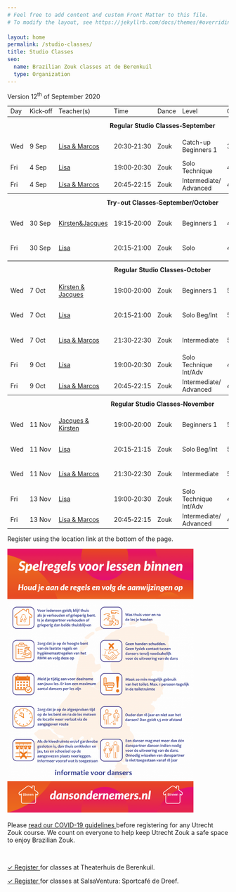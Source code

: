 ```yaml
---
# Feel free to add content and custom Front Matter to this file.
# To modify the layout, see https://jekyllrb.com/docs/themes/#overriding-theme-defaults

layout: home
permalink: /studio-classes/
title: Studio Classes
seo:
  name: Brazilian Zouk classes at de Berenkuil
  type: Organization
---
```


Version 12<sup>th</sup> of September 2020

<table id="schedule">
<tbody>

<tr>
  <td>Day</td>
  <td>Kick&#8209;off</td>
  <td>Teacher(s)</td>
  <td>Time</td>
  <td>Dance</td>
  <td>Level</td>
  <td>Course</td>
  <td style="width:60px">Price</td>
  <td>Location</td>
</tr>

<tr style="height: 40px">
  <th colspan="9">Regular Studio Classes&#8209;September</th>
</tr>

<tr>
  <td>Wed</td>
  <td>9 Sep</td>
  <td><a href="/about#lisa-and-marcos">Lisa & Marcos</a></td>
  <td>20:30&#8209;21:30</td>
  <td>Zouk</td>
  <td>Catch-up Beginners&nbsp;1</td>
  <td>3x1h</td>
  <td>&dash; / € 35</td>
  <td>SalsaVentura: Sportcafé de Dreef</td>
</tr>

<tr>
  <td>Fri</td>
  <td>4 Sep</td>
  <td><a href="/about#lisa-and-marcos">Lisa</a></td>
  <td>19:00&#8209;20:30</td>
  <td>Zouk</td>
  <td>Solo Technique</td>
  <td>4x1.5h</td>
  <td>€ 60</td>
  <td>Theaterhuis de Berenkuil</td>
</tr>

<tr>
  <td>Fri</td>
  <td>4 Sep</td>
  <td><a href="/about#lisa-and-marcos">Lisa & Marcos</a></td>
  <td>20:45&#8209;22:15</td>
  <td>Zouk</td>
  <td>Intermediate/ Advanced</td>
  <td>4x1.5h</td>
  <td>€ 60</td>
  <td>Theaterhuis de Berenkuil</td>
</tr>

<tr style="height: 40px;">
  <th colspan="9">Try-out Classes&#8209;September/October</th>
</tr>

<tr>
  <td>Wed</td>
  <td>30 Sep</td>
  <td><a href="/about#jacques-and-kirsten">Kirsten&amp;Jacques</a></td>
  <td>19:15&#8209;20:00</td>
  <td>Zouk</td>
  <td>Beginners&nbsp;1</td>
  <td>45m</td>
  <td>€ 2,-</td>
  <td>SalsaVentura: Sportcafé de Dreef</td>
</tr>

<tr>
  <td>Fri</td>
  <td>30 Sep</td>
  <td><a href="/about#lisa-and-marcos">Lisa</a></td>
  <td>20:15&#8209;21:00</td>
  <td>Zouk</td>
  <td>Solo</td>
  <td>45m</td>
  <td>€ 2,-</td>
  <td>SalsaVentura: Sportcafé de Dreef</td>
</tr>

<tr style="height: 40px;">
  <th colspan="9">Regular Studio Classes&#8209;October</th>
</tr>

<tr>
  <td>Wed</td>
  <td>7 Oct</td>
  <td><a href="/about#jacques-and-kirsten">Kirsten & Jacques</a></td>
  <td>19:00&#8209;20:00</td>
  <td>Zouk</td>
  <td>Beginners&nbsp;1</td>
  <td>5x1h</td>
  <td>€ 55</td>
  <td>SalsaVentura: Sportcafé de Dreef</td>
</tr>

<tr>
  <td>Wed</td>
  <td>7 Oct</td>
  <td><a href="/about#lisa-and-marcos">Lisa</a></td>
  <td>20:15&#8209;21:00</td>
  <td>Zouk</td>
  <td>Solo Beg/Int</td>
  <td>5x1h</td>
  <td>€ 55</td>
  <td>SalsaVentura: Sportcafé de Dreef</td>
</tr>

<tr>
  <td>Wed</td>
  <td>7 Oct</td>
  <td><a href="/about#lisa-and-marcos">Lisa & Marcos</a></td>
  <td>21:30&#8209;22:30</td>
  <td>Zouk</td>
  <td>Intermediate</td>
  <td>5x1h</td>
  <td>€ 55</td>
  <td>SalsaVentura: Sportcafé de Dreef</td>
</tr>

<tr>
  <td>Fri</td>
  <td>9 Oct</td>
  <td><a href="/about#lisa-and-marcos">Lisa</a></td>
  <td>19:00&#8209;20:30</td>
  <td>Zouk</td>
  <td>Solo Technique Int/Adv</td>
  <td>4x1.5h</td>
  <td>€ 60</td>
  <td>Theaterhuis de Berenkuil</td>
</tr>

<tr>
  <td>Fri</td>
  <td>9 Oct</td>
  <td><a href="/about#lisa-and-marcos">Lisa & Marcos</a></td>
  <td>20:45&#8209;22:15</td>
  <td>Zouk</td>
  <td>Intermediate/ Advanced</td>
  <td>4x1.5h</td>
  <td>€ 60</td>
  <td>Theaterhuis de Berenkuil</td>
</tr>

<tr style="height: 40px;">
  <th colspan="9">Regular Studio Classes&#8209;November</th>
</tr>

<tr>
  <td>Wed</td>
  <td>11 Nov</td>
  <td><a href="/about#jacques-and-kirsten">Jacques &amp; Kirsten</a></td>
  <td>19:00&#8209;20:00</td>
  <td>Zouk</td>
  <td>Beginners&nbsp;1</td>
  <td>5x1h</td>
  <td>€ 55</td>
  <td>SalsaVentura: Sportcafé de Dreef</td>
</tr>

<tr>
  <td>Wed</td>
  <td>11 Nov</td>
  <td><a href="/about#lisa-and-marcos">Lisa</a></td>
  <td>20:15&#8209;21:15</td>
  <td>Zouk</td>
  <td>Solo Beg/Int</td>
  <td>5x1h</td>
  <td>€ 55</td>
  <td>SalsaVentura: Sportcafé de Dreef</td>
</tr>

<tr>
  <td>Wed</td>
  <td>11 Nov</td>
  <td><a href="/about#lisa-and-marcos">Lisa & Marcos</a></td>
  <td>21:30&#8209;22:30</td>
  <td>Zouk</td>
  <td>Intermediate</td>
  <td>5x1h</td>
  <td>€ 55</td>
  <td>SalsaVentura: Sportcafé de Dreef</td>
</tr>

<tr>
  <td>Fri</td>
  <td>13 Nov</td>
  <td><a href="/about#lisa-and-marcos">Lisa</a></td>
  <td>19:00&#8209;20:30</td>
  <td>Zouk</td>
  <td>Solo Technique Int/Adv</td>
  <td>4x1.5h</td>
  <td>€ 60</td>
  <td>Theaterhuis de Berenkuil</td>
</tr>

<tr>
  <td>Fri</td>
  <td>13 Nov</td>
  <td><a href="/about#lisa-and-marcos">Lisa & Marcos</a></td>
  <td>20:45&#8209;22:15</td>
  <td>Zouk</td>
  <td>Intermediate/ Advanced</td>
  <td>4x1.5h</td>
  <td>€ 60</td>
  <td>Theaterhuis de Berenkuil</td>
</tr>

</tbody>
</table>

Register using the location link at the bottom of the page.

<img
  style="max-width: 100%; max-height: 600px;"
  src="/spelregels-voor-lessen-binnen.png"
/>
<br>
<br>
Please
<a
  href="https://docs.google.com/document/d/1M01lk91xgPNstD6FhEM4-3evL38TLtbF3deaKW2QWkw/edit?usp=sharing">
  read our COVID-19 guidelines
</a>
before registering for any Utrecht Zouk course.
We count on everyone to help keep Utrecht Zouk a safe space to enjoy Brazilian Zouk.

<br>

<a
  class="button"
  href="/studio-classes-registration">
  ✓ Register
</a>
for classes at Theaterhuis de Berenkuil.

<a
  class="button"
  href="http://www.salsaventura.nl/utrecht">
  ✓ Register
</a>
for classes at SalsaVentura: Sportcafé de Dreef.

